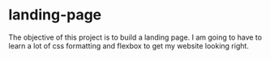 # landing-page

The objective of this project is to build a landing page. I am going to have to learn a lot of css formatting and flexbox to get my website looking right.